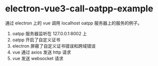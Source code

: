 # electron-vue3-call-oatpp-example


通过 electron 上的 vue 调用 localhost oatpp 服务器上的服务的例子。

1. oatpp 服务器监听在 127.0.0.1:8002 上
2. oatpp 开启了自定义证书
3. electron 屏蔽了自定义证书错误和跨域错误
4. vue 通过 axios 发送 http 请求
5. vue 发送 websocket 请求
